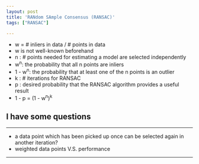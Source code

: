 ```yaml
---
layout: post
title: 'RANdom SAmple Consensus (RANSAC)'
tags: ["RANSAC"]

---
```


- w = # inliers in data / # points in data
- w is not well-known beforehand
- n : # points needed for estimating a model are selected independently
- w<sup>n</sup>: the probability that all n points are inliers 
- 1 - w<sup>n</sup>: the probability that at least one of the n points is an outlier
- k : # iterations for RANSAC
- p : desired probability that the RANSAC algorithm provides a useful result
- 1 - p = (1 - w<sup>n</sup>)<sup>k</sup>

## I have some questions
---
- a data point which has been picked up once can be selected again in another iteration?
- weighted data points V.S. performance

---
